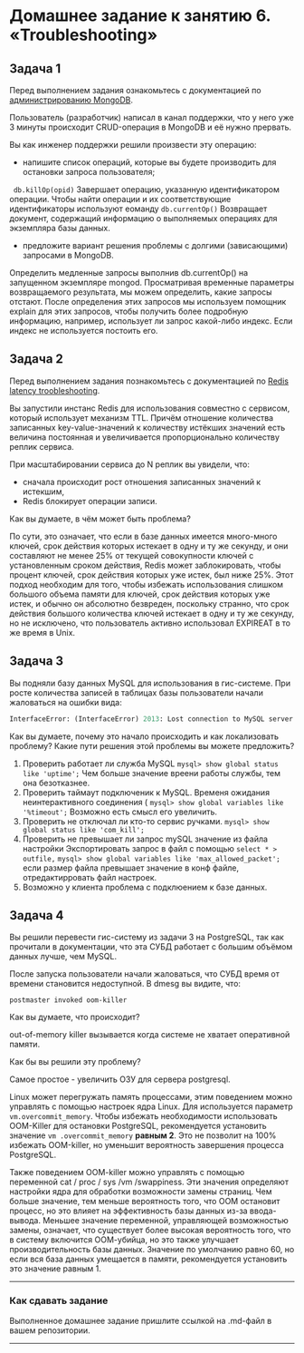 # Домашнее задание к занятию 6. «Troubleshooting»## Задача 1Перед выполнением задания ознакомьтесь с документацией по [администрированию MongoDB](https://docs.mongodb.com/manual/administration/).Пользователь (разработчик) написал в канал поддержки, что у него уже 3 минуты происходит CRUD-операция в MongoDB и её нужно прервать. Вы как инженер поддержки решили произвести эту операцию:- напишите список операций, которые вы будете производить для остановки запроса пользователя;` db.killOp(opid)`Завершает операцию, указанную идентификатором операции. Чтобы найти операции и их соответствующие идентификаторы используют еоманду`db.currentOp()`Возвращает документ, содержащий информацию о выполняемых операциях для экземпляра базы данных. - предложите вариант решения проблемы с долгими (зависающими) запросами в MongoDB.Определить медленные запросы выполнив db.currentOp() на запущенном экземпляре mongod.Просматривая временные параметры возвращаемого результата, мы можем определить, какие запросы отстают. После определения этих запросов мы используем помощник explain для этих запросов, чтобы получить более подробную информацию, например, использует ли запрос какой-либо индекс. Если индекс не используется постоить его.## Задача 2Перед выполнением задания познакомьтесь с документацией по [Redis latency troobleshooting](https://redis.io/topics/latency).Вы запустили инстанс Redis для использования совместно с сервисом, который использует механизм TTL. Причём отношение количества записанных key-value-значений к количеству истёкших значений есть величина постоянная иувеличивается пропорционально количеству реплик сервиса. При масштабировании сервиса до N реплик вы увидели, что:- сначала происходит рост отношения записанных значений к истекшим,- Redis блокирует операции записи.Как вы думаете, в чём может быть проблема?По сути, это означает, что если в базе данных имеется много-много ключей, срок действия которых истекает в одну и ту же секунду, и они составляют не менее 25% от текущей совокупности ключей с установленным сроком действия, Redis может заблокировать, чтобы процент ключей, срок действия которых уже истек, был ниже 25%.Этот подход необходим для того, чтобы избежать использования слишком большого объема памяти для ключей, срок действия которых уже истек, и обычно он абсолютно безвреден, поскольку странно, что срок действия большого количества ключей истекает в одну и ту же секунду, но не исключено, что пользователь активно использовал EXPIREAT в то же время в Unix.## Задача 3Вы подняли базу данных MySQL для использования в гис-системе. При росте количества записей в таблицах базыпользователи начали жаловаться на ошибки вида:```pythonInterfaceError: (InterfaceError) 2013: Lost connection to MySQL server during query u'SELECT..... '```Как вы думаете, почему это начало происходить и как локализовать проблему?Какие пути решения этой проблемы вы можете предложить?1. Проверить работает ли служба MySQL`mysql> show global status like 'uptime';`Чем больше значение вреени работы службы, тем она безотказнее.2. Проверить таймаут подключеник к MySQL. Временя ожидания неинтерактивного соединения (`mysql> show global variables like '%timeout';`Возможно есть смысл его увеличить.3. Проверить не отключал ли кто-то сервис ручками.`mysql> show global status like 'com_kill';`4. Проверить не превышает ли запрос mySQL значение из файла настройкиЭкспортировать запрос в файл с помощью `select * > outfile,``mysql> show global variables like 'max_allowed_packet';`если размер файла превышает значение в конф файле, отредактирровать файл настроек.5. Возможно у клиента проблема с подклюением к базе данных.## Задача 4Вы решили перевести гис-систему из задачи 3 на PostgreSQL, так как прочитали в документации, что эта СУБД работает с большим объёмом данных лучше, чем MySQL.После запуска пользователи начали жаловаться, что СУБД время от времени становится недоступной. В dmesg вы видите, что:`postmaster invoked oom-killer`Как вы думаете, что происходит?out-of-memory killer вызывается когда системе не хватает оперативной памяти. Как бы вы решили эту проблему?Самое простое - увеличить ОЗУ для сервера postgresql.Linux может перегружать память процессами, этим поведением можно управлять с помощью настроек ядра Linux. Для используется параметр `vm.overcommit_memory`. Чтобы избежать необходимости использовать OOM-Killer для остановки PostgreSQL, рекомендуется установить значение `vm .overcommit_memory` **равным 2**. Это не позволит на 100% избежать ООМ-killer, но уменьшит вероятность завершения процесса PostgreSQL.Также поведением OOM-killer можно управлять с помощью переменной cat / proc / sys /vm /swappiness. Эти значения определяют настройки ядра для обработки возможности замены страниц. Чем больше значение, тем меньше вероятность того, что ООМ остановит процесс, но это влияет на эффективность базы данных из-за ввода-вывода. Меньшее значение переменной, управляющей возможностью замены, означает, что существует более высокая вероятность того, что в систему включится ООМ-убийца, но это также улучшает производительность базы данных. Значение по умолчанию равно 60, но если вся база данных умещается в памяти, рекомендуется установить это значение равным 1.---### Как cдавать заданиеВыполненное домашнее задание пришлите ссылкой на .md-файл в вашем репозитории.---